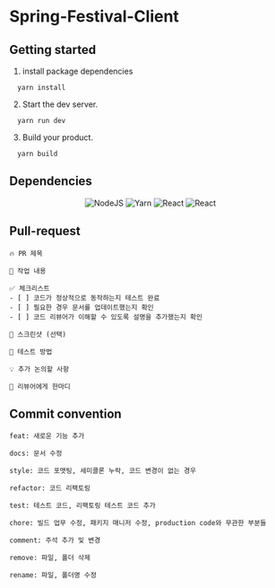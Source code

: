 # Spring-Festival-Client

## Getting started

1. install package dependencies

```
  yarn install
```

2. Start the dev server.

```
  yarn run dev
```

3. Build your product.

```
  yarn build
```

## Dependencies

<div align="center">

<img alt="NodeJS" src ="https://img.shields.io/badge/Node.js-v23.0.0-5FA04E?style=for-the-badge&logo=nodedotjs&logoColor=white"/>
<img alt="Yarn" src="https://img.shields.io/badge/Yarn-v1.22.22-2C8EBB?style=for-the-badge&logo=Yarn&logoColor=white"/>
<img alt="React" src="https://img.shields.io/badge/React-v19.0.0-61DAFB?style=for-the-badge&logo=react&logoColor=white"/>
<img alt="React" src="https://img.shields.io/badge/Typescript-v~5.7.2-3178C6?style=for-the-badge&logo=Typescript&logoColor=white"/>

</div>

## Pull-request
```
🔥 PR 제목  

📌 작업 내용  

✅ 체크리스트  
- [ ] 코드가 정상적으로 동작하는지 테스트 완료  
- [ ] 필요한 경우 문서를 업데이트했는지 확인  
- [ ] 코드 리뷰어가 이해할 수 있도록 설명을 추가했는지 확인  

📸 스크린샷 (선택)  

🚀 테스트 방법  

💡 추가 논의할 사항  

🙏 리뷰어에게 한마디

```

## Commit convention
```
feat: 새로운 기능 추가

docs: 문서 수정

style: 코드 포맷팅, 세미콜론 누락, 코드 변경이 없는 경우

refactor: 코드 리팩토링

test: 테스트 코드, 리팩토링 테스트 코드 추가

chore: 빌드 업무 수정, 패키지 매니저 수정, production code와 무관한 부분들

comment: 주석 추가 및 변경

remove: 파일, 폴더 삭제

rename: 파일, 폴더명 수정

```
